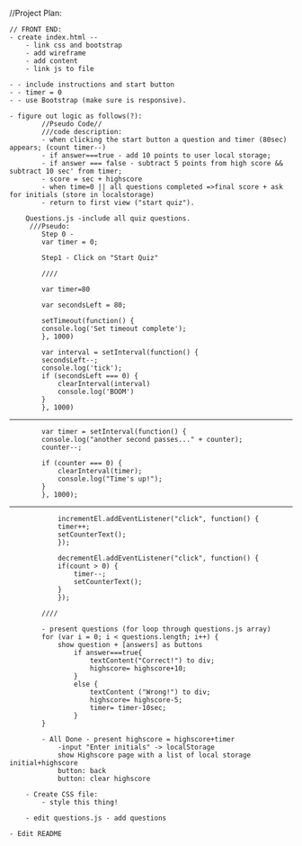 //Project Plan:

    // FRONT END:
    - create index.html --
        - link css and bootstrap
        - add wireframe
        - add content
        - link js to file
    
    - - include instructions and start button
    - - timer = 0
    - - use Bootstrap (make sure is responsive).

    - figure out logic as follows(?):
            //Pseudo Code//
            ///code description:
            - when clicking the start button a question and timer (80sec) appears; (count timer--)
            - if answer===true - add 10 points to user local storage;
            - if answer === false - subtract 5 points from high score && subtract 10 sec' from timer;
            - score = sec + highscore
            - when time=0 || all questions completed =>final score + ask for initials (store in localstorage)
            - return to first view ("start quiz").

        Questions.js -include all quiz questions.
         ///Pseudo:
            Step 0 - 
            var timer = 0;

            Step1 - Click on "Start Quiz"

            ////

            var timer=80

            var secondsLeft = 80;

            setTimeout(function() {
            console.log('Set timeout complete');
            }, 1000)

            var interval = setInterval(function() {
            secondsLeft--;
            console.log('tick');
            if (secondsLeft === 0) {
                clearInterval(interval)
                console.log('BOOM')
            }
            }, 1000)
-------------------
            var timer = setInterval(function() {
            console.log("another second passes..." + counter);
            counter--;

            if (counter === 0) {
                clearInterval(timer);
                console.log("Time's up!");
            }
            }, 1000);
-------------------
                incrementEl.addEventListener("click", function() {
                timer++;
                setCounterText();
                });

                decrementEl.addEventListener("click", function() {
                if(count > 0) {
                    timer--;
                    setCounterText();
                }
                }); 
            
            ////

            - present questions (for loop through questions.js array)
            for (var i = 0; i < questions.length; i++) {
                show question + [answers] as buttons
                    if answer===true{
                        textContent("Correct!") to div;
                        highscore= highscore+10;
                    }
                    else {
                        textContent ("Wrong!") to div;
                        highscore= highscore-5;
                        timer= timer-10sec;
                    }
            }

            - All Done - present highscore = highscore+timer
                -input "Enter initials" -> localStorage
                show Highscore page with a list of local storage initial+highscore
                button: back 
                button: clear highscore

        - Create CSS file:
            - style this thing! 

        - edit questions.js - add questions

    - Edit README


